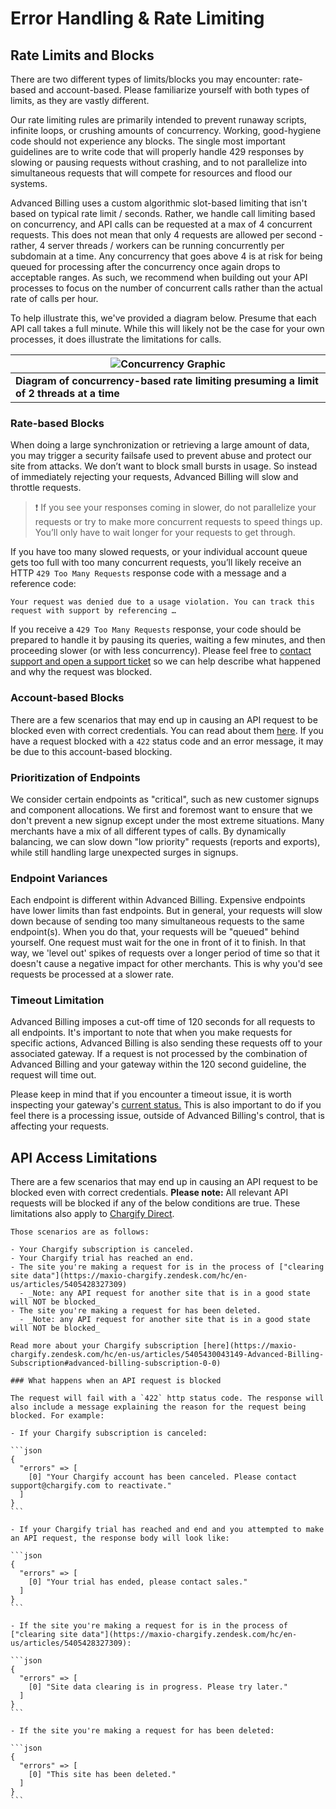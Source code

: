 # Error Handling & Rate Limiting

## Rate Limits and Blocks

There are two different types of limits/blocks you may encounter: rate-based and account-based. Please familiarize yourself with both types of limits, as they are vastly different.

Our rate limiting rules are primarily intended to prevent runaway scripts, infinite loops, or crushing amounts of concurrency. Working, good-hygiene code should not experience any blocks. The single most important guidelines are to write code that will properly handle 429 responses by slowing or pausing requests without crashing, and to not parallelize into simultaneous requests that will compete for resources and flood our systems.

Advanced Billing uses a custom algorithmic slot-based limiting that isn't based on typical rate limit / seconds. Rather, we handle call limiting based on concurrency, and API calls can be requested at a max of 4 concurrent requests. This does not mean that only 4 requests are allowed per second - rather, 4 server threads / workers can be running concurrently per subdomain at a time. Any concurrency that goes above 4 is at risk for being queued for processing after the concurrency once again drops to acceptable ranges. As such, we recommend when building out your API processes to focus on the number of concurrent calls rather than the actual rate of calls per hour.

To help illustrate this, we've provided a diagram below. Presume that each API call takes a full minute. While this will likely not be the case for your own processes, it does illustrate the limitations for calls.

| ![Concurrency Graphic](static/images/about-the-api/concurrency_graphic.jpg)             |
| --------------------------------------------------------------------------------------- |
| **Diagram of concurrency-based rate limiting presuming a limit of 2 threads at a time** |

### Rate-based Blocks

When doing a large synchronization or retrieving a large amount of data, you may trigger a security failsafe used to prevent abuse and protect our site from attacks. We don’t want to block small bursts in usage. So instead of immediately rejecting your requests, Advanced Billing will slow and throttle requests.

> ❗️ If you see your responses coming in slower, do not parallelize your requests or try to make more concurrent requests to speed things up. You’ll only have to wait longer for your requests to get through.

If you have too many slowed requests, or your individual account queue gets too full with too many concurrent requests, you’ll likely receive an HTTP `429 Too Many Requests` response code with a message and a reference code:

`Your request was denied due to a usage violation. You can track this request with support by referencing …`

If you receive a `429 Too Many Requests` response, your code should be prepared to handle it by pausing its queries, waiting a few minutes, and then proceeding slower (or with less concurrency). Please feel free to [contact support and open a support ticket](https://maxio-chargify.zendesk.com/hc/en-us/requests/new) so we can help describe what happened and why the request was blocked.

### Account-based Blocks

There are a few scenarios that may end up in causing an API request to be blocked even with correct credentials. You can read about them [here](#api-access-limitations). If you have a request blocked with a `422` status code and an error message, it may be due to this account-based blocking.

### Prioritization of Endpoints

We consider certain endpoints as "critical", such as new customer signups and component allocations. We first and foremost want to ensure that we don't prevent a new signup except under the most extreme situations. Many merchants have a mix of all different types of calls. By dynamically balancing, we can slow down "low priority" requests (reports and exports), while still handling large unexpected surges in signups.

### Endpoint Variances

Each endpoint is different within Advanced Billing. Expensive endpoints have lower limits than fast endpoints. But in general, your requests will slow down because of sending too many simultaneous requests to the same endpoint(s). When you do that, your requests will be "queued" behind yourself. One request must wait for the one in front of it to finish. In that way, we 'level out' spikes of requests over a longer period of time so that it doesn't cause a negative impact for other merchants. This is why you'd see requests be processed at a slower rate.

### Timeout Limitation

Advanced Billing imposes a cut-off time of 120 seconds for all requests to all endpoints. It's important to note that when you make requests for specific actions, Advanced Billing is also sending these requests off to your associated gateway. If a request is not processed by the combination of Advanced Billing and your gateway within the 120 second guideline, the request will time out.

Please keep in mind that if you encounter a timeout issue, it is worth inspecting your gateway's [current status.](https://maxio-chargify.zendesk.com/hc/en-us/articles/5404860594189) This is also important to do if you feel there is a processing issue, outside of Advanced Billing's control, that is affecting your requests.

## API Access Limitations

There are a few scenarios that may end up in causing an API request to be blocked even with correct credentials.
**Please note:** All relevant API requests will be blocked if any of the below conditions are true. These limitations also apply to [Chargify Direct](https://prod-developers.maxio.com/legacy/index.html#/http/chargify-direct/chargify-direct/overview).

    Those scenarios are as follows:

    - Your Chargify subscription is canceled.
    - Your Chargify trial has reached an end.
    - The site you're making a request for is in the process of ["clearing site data"](https://maxio-chargify.zendesk.com/hc/en-us/articles/5405428327309)
      - _Note: any API request for another site that is in a good state will NOT be blocked_
    - The site you're making a request for has been deleted.
      - _Note: any API request for another site that is in a good state will NOT be blocked_

    Read more about your Chargify subscription [here](https://maxio-chargify.zendesk.com/hc/en-us/articles/5405430043149-Advanced-Billing-Subscription#advanced-billing-subscription-0-0)

    ### What happens when an API request is blocked

    The request will fail with a `422` http status code. The response will also include a message explaining the reason for the request being blocked. For example:

    - If your Chargify subscription is canceled:

    ```json
    {
      "errors" => [
        [0] "Your Chargify account has been canceled. Please contact support@chargify.com to reactivate."
      ]
    }
    ```

    - If your Chargify trial has reached and end and you attempted to make an API request, the response body will look like:

    ```json
    {
      "errors" => [
        [0] "Your trial has ended, please contact sales."
      ]
    }
    ```

    - If the site you're making a request for is in the process of ["clearing site data"](https://maxio-chargify.zendesk.com/hc/en-us/articles/5405428327309):

    ```json
    {
      "errors" => [
        [0] "Site data clearing is in progress. Please try later."
      ]
    }
    ```

    - If the site you're making a request for has been deleted:

    ```json
    {
      "errors" => [
        [0] "This site has been deleted."
      ]
    }
    ```
